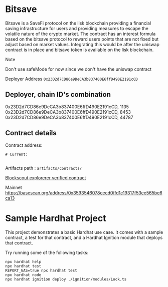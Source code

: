 # Bitsave
Bitsave is a SaveFi protocol on the lisk blockchain providing a 
financial saving infrastructure for users and providing measures to escape
the volatile nature of the crypto market. 
The contract has an interest formula based on the bitsave protocol to 
reward users points that are not fixed but adjust based on market
values. Integrating this would be after the uniswap contract is in place and
bitsave token is available on the lisk blockchain.

> [!NOTE]
> Don't use safeMode for now since we don't have the uniswap contract

Deployer Address
`0x23D2d7CD86e9DeCA3b837400E6ffD490E2191cCD`

## Deployer, chain ID's combination
0x23D2d7CD86e9DeCA3b837400E6ffD490E2191cCD, 1135
0x23D2d7CD86e9DeCA3b837400E6ffD490E2191cCD, 8453
0x23D2d7CD86e9DeCA3b837400E6ffD490E2191cCD, 44787


## Contract details
Contract address:
```
# Current:
  
```
Artifacts path : `artifacts/contracts/`


[Blockscout explorerer verified contract](https://sepolia-blockscout.lisk.com/address/0x01f0443DaEC78fbaBb2D0927fEdFf5C20a4A39b5?tab=contract)

Mainnet
https://basescan.org/address/0x3593546078eecd0ffd1c19317f53ee565be6ca13

# Sample Hardhat Project

This project demonstrates a basic Hardhat use case. It comes with a sample contract, a test for that contract, and a Hardhat Ignition module that deploys that contract.

Try running some of the following tasks:

```shell
npx hardhat help
npx hardhat test
REPORT_GAS=true npx hardhat test
npx hardhat node
npx hardhat ignition deploy ./ignition/modules/Lock.ts
```

